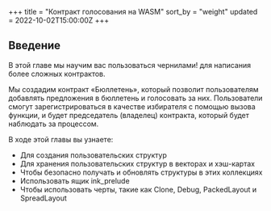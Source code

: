 +++
title = "Контракт голосования на WASM"
sort_by = "weight"
updated = 2022-10-02T15:00:00Z
+++

## Введение

В этой главе мы научим вас пользоваться чернилами! для написания более сложных контрактов.

Мы создадим контракт «Бюллетень», который позволит пользователям добавлять предложения в бюллетень и голосовать за них. Пользователи смогут зарегистрироваться в качестве избирателя с помощью вызова функции, и будет председатель \(владелец\) контракта, который будет наблюдать за процессом.

В ходе этой главы вы узнаете:

- Для создания пользовательских структур
- Для хранения пользовательских структур в векторах и хэш-картах
- Чтобы безопасно получать и обновлять структуры в этих коллекциях
- Использовать ящик ink\_prelude
- Чтобы использовать черты, такие как Clone, Debug, PackedLayout и SpreadLayout
